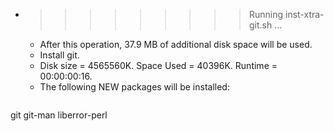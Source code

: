 * >>>>>>>>> Running inst-xtra-git.sh ...
  * After this operation, 37.9 MB of additional disk space will be used.
  * Install git.
  * Disk size = 4565560K. Space Used = 40396K. Runtime = 00:00:00:16.
  * The following NEW packages will be installed:
  ```bash
git git-man liberror-perl
  ```
